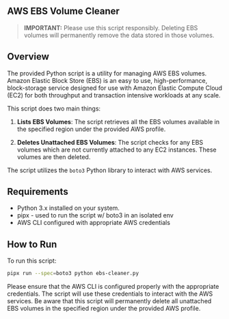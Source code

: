 ## AWS EBS Volume Cleaner 

> **IMPORTANT:** Please use this script responsibly. Deleting EBS volumes will permanently remove the data stored in those volumes.

## Overview

The provided Python script is a utility for managing AWS EBS volumes. Amazon Elastic Block Store (EBS) is an easy to use, high-performance, block-storage service designed for use with Amazon Elastic Compute Cloud (EC2) for both throughput and transaction intensive workloads at any scale.

This script does two main things:

1. **Lists EBS Volumes**: The script retrieves all the EBS volumes available in the specified region under the provided AWS profile.

2. **Deletes Unattached EBS Volumes**: The script checks for any EBS volumes which are not currently attached to any EC2 instances. These volumes are then deleted.

The script utilizes the `boto3` Python library to interact with AWS services.

## Requirements

- Python 3.x installed on your system.
- pipx - used to run the script w/ boto3 in an isolated env
- AWS CLI configured with appropriate AWS credentials

## How to Run

To run this script:

```bash
pipx run --spec=boto3 python ebs-cleaner.py
```

Please ensure that the AWS CLI is configured properly with the appropriate credentials. The script will use these credentials to interact with the AWS services. Be aware that this script will permanently delete all unattached EBS volumes in the specified region under the provided AWS profile.
